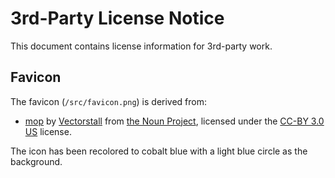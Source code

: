 # 3rd-Party License Notice

This document contains license information for 3rd-party work.

## Favicon

The favicon (`/src/favicon.png`) is derived from:

- [mop](https://thenounproject.com/term/mop/3671435) by
  [Vectorstall](https://thenounproject.com/vectorstall) from
  [the Noun Project](https://thenounproject.com), licensed under the
  [CC-BY 3.0 US](https://creativecommons.org/licenses/by/3.0/us/) license.

The icon has been recolored to cobalt blue with a light blue circle as the background.
